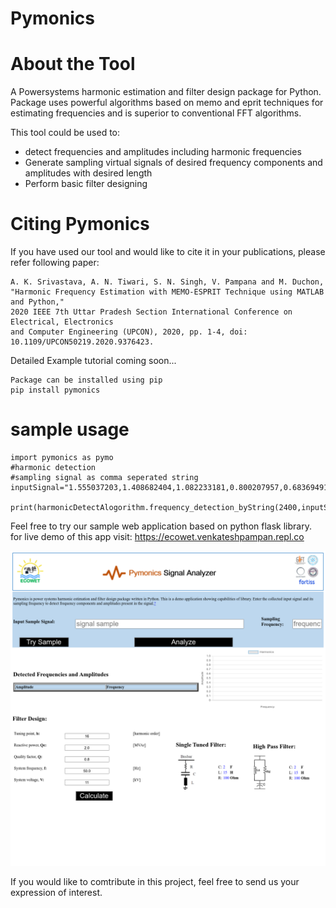# Pymonics
# About the Tool
A Powersystems harmonic estimation and filter design package for Python. Package uses powerful algorithms based on memo and eprit techniques for estimating frequencies and is superior to conventional FFT algorithms.

This tool could be used to:
- detect frequencies and amplitudes including harmonic frequencies
- Generate sampling virtual signals of desired frequency components and amplitudes with desired length
- Perform basic filter designing

# Citing Pymonics
If you have used our tool and would like to cite it in your publications, please refer following paper:
```
A. K. Srivastava, A. N. Tiwari, S. N. Singh, V. Pampana and M. Duchon, 
"Harmonic Frequency Estimation with MEMO-ESPRIT Technique using MATLAB and Python," 
2020 IEEE 7th Uttar Pradesh Section International Conference on Electrical, Electronics 
and Computer Engineering (UPCON), 2020, pp. 1-4, doi: 10.1109/UPCON50219.2020.9376423.
```

Detailed Example tutorial coming soon...


```
Package can be installed using pip
pip install pymonics
```
# sample usage
```
import pymonics as pymo
#harmonic detection
#sampling signal as comma seperated string
inputSignal="1.555037203,1.408682404,1.082233181,0.800207957,0.68369491,0.669075001,0.626269039,0.516688558,0.403207051,0.32593037,0.226662369,0.02752239,-0.23786631,-0.425827785,-0.434851784,-0.330624657,-0.286440107,-0.393009988,-0.565884313,-0.652380118,-0.62091771,-0.599285288,-0.723515083,-0.972306758,-1.185895815,-1.237604966,-1.152048425,-1.045787057,-0.976343471,-0.895748015,-0.755329073,-0.606094362,-0.547208786,-0.579369831,-0.552332151,-0.308300275,0.134551249,0.566568683,0.777677856,0.747239629,0.634025446,0.595036218,0.643717335,0.696930238,0.718325483,0.762929714,0.877111546,0.996786666,0.998136748,0.850380192,0.678593153,0.64102342,0.751509957,0.863869322,0.836777927,0.689177551,0.568594774,0.564496351,0.596027945,0.503058208,0.230365871,-0.114907136,-0.386543255,-0.548064341,-0.671099495,-0.804653648,-0.900537511,-0.893900161,-0.828523561,-0.847721489,-1.031617924,-1.272737982,-1.354205729,-1.164347866,-0.815484645,-0.531944524,-0.43703049,-0.471446189,-0.504199386,-0.490869186,-0.480268721,-0.495166129,-0.464007064,-0.300599853,-0.038953861,0.171294752,0.222427226,0.176573718,0.205229371,0.398144334,0.663360571,0.838150013,0.875439428,0.890530507,1.012805335,1.224348103,1.374892182,1.348988106,1.181906187,0.994380415,0.847182486,0.696014685,0.499051093,0.317750952,0.260822628,0.331893091,0.377461178,0.225225165,-0.120725406,-0.465225308,-0.605191029,-0.521875814,-0.374763192,-0.321919483,-0.380608319,-0.473065077,-0.563345426,-0.700625988,-0.918207163,-1.134403771,-1.211020962,-1.108860508,-0.953186956,-0.904834082,-0.984597441,-1.047760863,-0.952794001,-0.721303776,-0.506081684,-0.407975394,-0.361829281"
               
print(harmonicDetectAlogorithm.frequency_detection_byString(2400,inputSignal))
```
Feel free to try our sample web application based on python flask library. for live demo of this app visit: https://ecowet.venkateshpampan.repl.co 

![pymonics webapp](examples/Pymonics_Web_demo_app/pymonics_web_app_screenshot.png)

If you would like to comtribute in this project, feel free to send us your expression of interest.